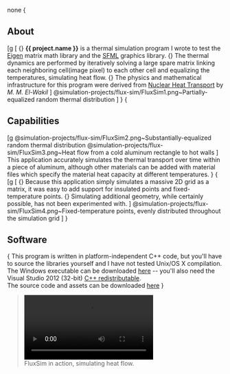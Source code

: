 none
{
## About
[g
[
 {} <b>{{ project.name }}</b> is a thermal simulation program I wrote to test the <a href="http://eigen.tuxfamily.org/index.php?title=Main_Page">Eigen</a> matrix math library and the <a href="http://www.sfml-dev.org/">SFML</a> graphics library.
 {} The thermal dynamics are performed by iteratively solving a large spare matrix linking each neighboring cell(image pixel) to each other cell and equalizing the temperatures, simulating heat flow.
 {} The physics and mathematical infrastructure for this program were derived from <a href="https://books.google.com/books/about/Nuclear_heat_transport.html?id=97UjAAAAMAAJ">Nuclear Heat Transport</a> by <i>M. M. El-Wakil</i>
]
@simulation-projects/flux-sim/FluxSim1.png~Partially-equalized random thermal distribution
]
}
{
## Capabilities
[g
@simulation-projects/flux-sim/FluxSim2.png~Substantially-equalized random thermal distribution
@simulation-projects/flux-sim/FluxSim3.png~Heat flow from a cold aluminum rectangle to hot walls
]
This application accurately simulates the thermal transport over time within a piece of aluminum, although other materials can be added with material files which specify the material heat capacity at different temperatures.
}
{
[g
[
  {} Because this application simply simulates a massive 2D grid as a matrix, it was easy to add support for insulated points and fixed-temperature points.
  {} Simulating additional geometry, while certainly possible, has not been experimented with.
]
@simulation-projects/flux-sim/FluxSim4.png~Fixed-temperature points, evenly distributed throughout the simulation grid
]
}
## Software
{
This program is written in platform-independent C++ code, but you'll have to source the libraries yourself and I have not tested Unix/OS X compilation.
<br />
The Windows executable can be downloaded <a href="/static/projects/simulation-projects/flux-sim/FluxSim_WinExecutable.zip">here</a> -- you'll also need the
Visual Studio 2012 (32-bit) <a href="https://www.microsoft.com/en-us/download/details.aspx?id=30679">C++ redistributable</a>.
<br />
The source code and assets can be downloaded <a href="/static/projects/simulation-projects/flux-sim/FluxSim_SourcesAssets.zip">here</a>
}
<blockquote>
    <video controls alt="FluxSim demo video">
        <source src="/static/projects/simulation-projects/flux-sim/demo.mp4" type="video/mp4">
        Your browser does not support the video tag. Unfortuantely, the video will not play here.
    </video>
    <footer>
        FluxSim in action, simulating heat flow.
    </footer>
</blockquote>